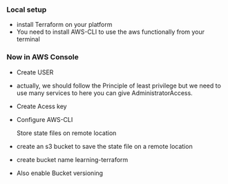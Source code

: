 
### Local setup
- install Terraform on your platform
- You need to install AWS-CLI to use the aws functionally from your terminal

### Now in AWS Console

- Create USER
- actually, we should follow the Principle of least privilege but we need to use many services to here you can give AdministratorAccess.
- Create Acess key
- Configure AWS-CLI

  Store state files on remote location
- create an s3 bucket to save the state file on a remote location
- create bucket name learning-terraform
- Also enable Bucket versioning
